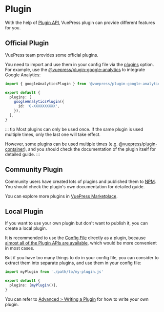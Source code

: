 # Plugin

With the help of [Plugin API](../reference/plugin-api.md), VuePress plugin can provide different features for you.

## Official Plugin

VuePress team provides some official plugins.

You need to import and use them in your config file via the [plugins](../reference/config.md#plugins) option. For example, use the [@vuepress/plugin-google-analytics](https://ecosystem.vuejs.press/plugins/analytics/google-analytics.html) to integrate Google Analytics:

```ts
import { googleAnalyticsPlugin } from '@vuepress/plugin-google-analytics'

export default {
  plugins: [
    googleAnalyticsPlugin({
      id: 'G-XXXXXXXXXX',
    }),
  ],
}
```

::: tip
Most plugins can only be used once. If the same plugin is used multiple times, only the last one will take effect.

However, some plugins can be used multiple times (e.g. [@vuepress/plugin-container](https://ecosystem.vuejs.press/plugins/container.html)), and you should check the documentation of the plugin itself for detailed guide.
:::

## Community Plugin

Community users have created lots of plugins and published them to [NPM](https://www.npmjs.com/search?q=keywords:vuepress-plugin). You should check the plugin's own documentation for detailed guide.

You can explore more plugins in [VuePress Marketplace](https://marketplace.vuejs.press/).

## Local Plugin

If you want to use your own plugin but don't want to publish it, you can create a local plugin.

It is recommended to use the [Config File](./configuration.md#config-file) directly as a plugin, because [almost all of the Plugin APIs are available](../reference/config.md#plugin-api), which would be more convenient in most cases.

But if you have too many things to do in your config file, you can consider to extract them into separate plugins, and use them in your config file:

```ts
import myPlugin from './path/to/my-plugin.js'

export default {
  plugins: [myPlugin()],
}
```

You can refer to [Advanced > Writing a Plugin](../advanced/plugin.md) for how to write your own plugin.
